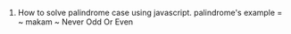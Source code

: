 1. How to solve palindrome case using javascript.
    palindrome's example = 
    ~ makam
    ~ Never Odd Or Even